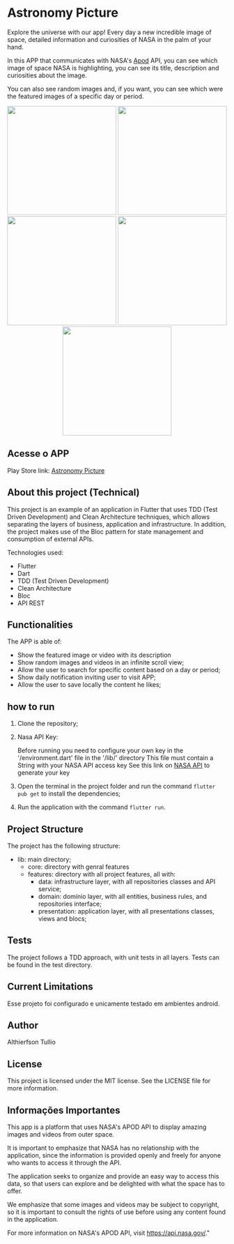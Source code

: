 # Astronomy Picture

Explore the universe with our app! Every day a new incredible image of space, detailed information and curiosities of NASA in the palm of your hand.

In this APP that communicates with NASA's [Apod](https://api.nasa.gov/) API, you can see which image of space NASA is highlighting, you can see its title, description and curiosities about the image.

You can also see random images and, if you want, you can see which were the featured images of a specific day or period.

<div align="center">
  <img src="https://user-images.githubusercontent.com/42945474/236709001-4cecff40-ad36-4557-bd11-78305429daad.jpg", width="250px"/>
  <img src="https://user-images.githubusercontent.com/42945474/236709088-b196bcee-e0b8-42c5-b0ac-3297f1b8bdd1.jpg", width="250px"/>
  <img src="https://user-images.githubusercontent.com/42945474/236709130-4cc5631b-60d6-4a07-b54f-3a11a74b56fa.jpg", width="250px"/>
  <img src="https://user-images.githubusercontent.com/42945474/236709156-e23d03d7-b00f-43fa-9ef5-ff0adf7ebbd3.jpg", width="250px"/>
  <img src="https://user-images.githubusercontent.com/42945474/236709169-e1f29a49-3b81-4f7c-aa29-5d985257d59e.jpg", width="250px"/>
</div>

## Acesse o APP
Play Store link: [Astronomy Picture](https://play.google.com/store/apps/details?id=com.cajuapps.astronomy_picture)

## About this project (Technical)

This project is an example of an application in Flutter that uses TDD (Test Driven Development) and Clean Architecture techniques, which allows separating the layers of business, application and infrastructure. In addition, the project makes use of the Bloc pattern for state management and consumption of external APIs.

Technologies used:
- Flutter
- Dart
- TDD (Test Driven Development)
- Clean Architecture
- Bloc
- API REST


## Functionalities
The APP is able of:

- Show the featured image or video with its description
- Show random images and videos in an infinite scroll view;
- Allow the user to search for specific content based on a day or period;
- Show daily notification inviting user to visit APP;
- Allow the user to save locally the content he likes;

## how to run
1. Clone the repository;

2. Nasa API Key:

      Before running you need to configure your own key in the '/environment.dart' file in the '/lib/' directory
      This file must contain a String with your NASA API access key
      See this link on [NASA API](https://api.nasa.gov/) to generate your key

3. Open the terminal in the project folder and run the command ```flutter pub get``` to install the dependencies;
4. Run the application with the command ```flutter run```.

## Project Structure
The project has the following structure:

- lib: main directory;
  - core: directory with genral features
  - features: directory with all project features, all with:
    - data: infrastructure layer, with all repositories classes and API service;
    - domain: domínio layer, with all entities, business rules, and repositories interface;
    - presentation: application layer, with all presentations classes, views and blocs;

## Tests
The project follows a TDD approach, with unit tests in all layers. Tests can be found in the test directory.

## Current Limitations
Esse projeto foi configurado e unicamente testado em ambientes android.

## Author
Althierfson Tullio

## License
This project is licensed under the MIT license. See the LICENSE file for more information.

## Informações Importantes
This app is a platform that uses NASA's APOD API to display amazing images and videos from outer space.

It is important to emphasize that NASA has no relationship with the application, since the information is provided openly and freely for anyone who wants to access it through the API.

The application seeks to organize and provide an easy way to access this data, so that users can explore and be delighted with what the space has to offer.

We emphasize that some images and videos may be subject to copyright, so it is important to consult the rights of use before using any content found in the application.

For more information on NASA's APOD API, visit https://api.nasa.gov/."
